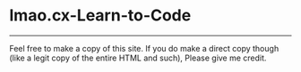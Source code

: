 # lmao.cx-Learn-to-Code
---------

Feel free to make a copy of this site. If you do make a direct copy though (like a legit copy of the entire HTML and such), Please give me credit.
